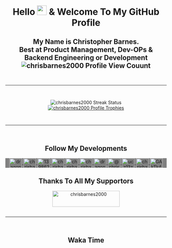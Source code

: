 <h1 align="center">Hello <img src="https://raw.githubusercontent.com/sidbelbase/sidbelbase/master/wave.gif" width="30px"> & Welcome To My GitHub Profile</h1>

<h2 align="center">
  My Name is Christopher Barnes.
  <br>
  Best at Product Management, Dev-OPs & Backend Engineering or Development
  <!-- 
  <br>
  I'm starting as an Entrepreneur & Founder or CEO for a Family Start-UP
  -->  
  <br>
  <img src="https://komarev.com/ghpvc/?username=chrisbarnes2000&label=Profile%20views&color=0e75b6&style=flat" alt="chrisbarnes2000 Profile View Couunt" />
</h2>

<br>
<hr>
<br>

<p align="center">

  <img src="https://github-readme-streak-stats.herokuapp.com/?user=chrisbarnes2000" alt="chrisbarnes2000 Streak Status" />
  <br>
  <a href="https://github.com/ryo-ma/github-profile-trophy">
    <img src="https://github-profile-trophy.vercel.app/?username=chrisbarnes2000&column=4&margin-w=15&margin-h=15" alt="chrisbarnes2000 Profile Trophies" />
  </a>
</p>

<br>
<hr>
<br>

<h2 align="center">Follow My Developments</h2>

<p align="center" style="background: grey;">
  <a href="https://twitter.com/dragon_dominant" target="blank">
    <img align="center" src="https://cdn.jsdelivr.net/npm/simple-icons@3.0.1/icons/twitter.svg" alt="dragon_dominant" height="30" width="40" />
  </a>
  <a href="https://linkedin.com/in/chrisbarnes2000" target="blank">
    <img align="center" src="https://cdn.jsdelivr.net/npm/simple-icons@3.0.1/icons/linkedin.svg" alt="chrisbarnes2000" height="30" width="40" />
  </a>
  <a href="https://stackoverflow.com/users/13986242" target="blank">
    <img align="center" src="https://cdn.jsdelivr.net/npm/simple-icons@3.0.1/icons/stackoverflow.svg" alt="13986242" height="30" width="40" />
  </a>
  <a href="https://codesandbox.com/chrisbarnes2000" target="blank">
    <img align="center" src="https://cdn.jsdelivr.net/npm/simple-icons@3.0.1/icons/codesandbox.svg" alt="chrisbarnes2000" height="30" width="40" />
  </a>
  <a href="https://kaggle.com/chrisbarnes2000" target="blank">
    <img align="center" src="https://cdn.jsdelivr.net/npm/simple-icons@3.0.1/icons/kaggle.svg" alt="chrisbarnes2000" height="30" width="40" />
  </a>
  <a href="https://fb.com/chrisbarnes2000" target="blank">
    <img align="center" src="https://cdn.jsdelivr.net/npm/simple-icons@3.0.1/icons/facebook.svg" alt="chrisbarnes2000" height="30" width="40" />
  </a>
  <a href="https://instagram.com/dragon_dominant" target="blank">
    <img align="center" src="https://cdn.jsdelivr.net/npm/simple-icons@3.0.1/icons/instagram.svg" alt="dragon_dominant" height="30" width="40" />
  </a>
  <a href="https://medium.com/@chrisbarnes2000" target="blank">
    <img align="center" src="https://cdn.jsdelivr.net/npm/simple-icons@3.0.1/icons/medium.svg" alt="@chrisbarnes2000" height="30" width="40" />
  </a>
  <a href="https://www.youtube.com/c/ucz13zqecjfltkbweft9qiig" target="blank">
    <img align="center" src="https://cdn.jsdelivr.net/npm/simple-icons@3.0.1/icons/youtube.svg" alt="ucz13zqecjfltkbweft9qiig" height="30" width="40" />
  </a>
  <a href="https://www.leetcode.com/chrisbarnes2000" target="blank">
    <img align="center" src="https://cdn.jsdelivr.net/npm/simple-icons@3.0.1/icons/leetcode.svg" alt="chrisbarnes2000" height="30" width="40" />
  </a>
  <a href="https://discord.gg/GAkTk4M" target="blank">
    <img align="center" src="https://cdn.jsdelivr.net/npm/simple-icons@3.0.1/icons/discord.svg" alt="GAkTk4M" height="30" width="40" />
  </a>  
</p>

<h2 align="center">Thanks To All My Supportors</h2>

<div align="center">
<a href="https://www.buymeacoffee.com/chrisbarnes2000">
  <img align="center" src="https://cdn.buymeacoffee.com/buttons/v2/default-yellow.png" height="50" width="210" alt="chrisbarnes2000" />
</a>
</div>

<br>
<hr>
<br>

<h2 align="center">Waka Time</h2>

<!--START_SECTION:waka-->

<!--END_SECTION:waka-->
